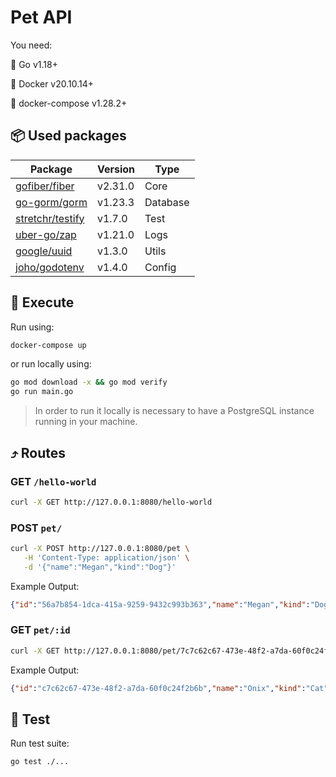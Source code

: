 # Pet API

You need: 

🐹 Go v1.18+

🐋 Docker v20.10.14+

🦑 docker-compose v1.28.2+

## 📦 Used packages

| Package | Version | Type |
| --- | --- | --- |
| [gofiber/fiber](https://github.com/gofiber/fiber) | v2.31.0 | Core |
| [go-gorm/gorm](https://github.com/go-gorm/gorm) | v1.23.3 | Database |
| [stretchr/testify](https://github.com/stretchr/testify)| v1.7.0 | Test |
| [uber-go/zap](https://github.com/uber-go/zap) | v1.21.0 | Logs |
| [google/uuid](https://github.com/google/uuid) | v1.3.0 | Utils |
| [joho/godotenv](https://github.com/joho/godotenv) | v1.4.0 | Config |

## 🏃 Execute

Run using:

```bash
docker-compose up
```

or run locally using:

```bash
go mod download -x && go mod verify
go run main.go
```

> In order to run it locally is necessary to have a PostgreSQL instance running in your machine.

## ⤴ Routes

### GET `/hello-world`

```bash
curl -X GET http://127.0.0.1:8080/hello-world
```

### POST `pet/`

```bash
curl -X POST http://127.0.0.1:8080/pet \
   -H 'Content-Type: application/json' \
   -d '{"name":"Megan","kind":"Dog"}'
```

Example Output:

```json
{"id":"56a7b854-1dca-415a-9259-9432c993b363","name":"Megan","kind":"Dog","created-at":"0001-01-01T00:00:00Z","updated-at":"2022-04-07T16:53:59.461711837Z","deleted-at":null}
```

### GET `pet/:id`

```bash
curl -X GET http://127.0.0.1:8080/pet/7c7c62c67-473e-48f2-a7da-60f0c24f2b6b
```

Example Output:

```json
{"id":"c7c62c67-473e-48f2-a7da-60f0c24f2b6b","name":"Onix","kind":"Cat","created-at":"0001-01-01T00:00:00Z","updated-at":"2022-04-07T16:51:25.01315Z","deleted-at":null}  
```

## 🧪 Test

Run test suite:

```bash
go test ./...
```
